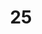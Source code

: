 ---
layout: paintings/painting
title: 25
image: /images/paintings/acrylic/JRB Web 46-min.jpg
dimensions: 120mm x 440mm
media: Acrylic on Acrylic
group: Acrylic
---